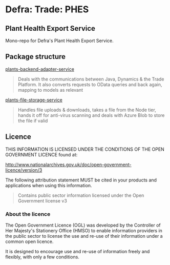 # Defra: Trade: PHES
## Plant Health Export Service

Mono-repo for Defra's Plant Health Export Service.

## Package structure

[plants-backend-adapter-service](plants-backend-adapter-service/)
> Deals with the communications between Java, Dynamics & the Trade Platform. It also converts requests to OData queries and back again, mapping to models as relevant

[plants-file-storage-service](plants-file-storage-service/)
> Handles file uploads & downloads, takes a file from the Node tier, hands it off for anti-virus scanning and deals with Azure Blob to store the file if valid

## Licence

THIS INFORMATION IS LICENSED UNDER THE CONDITIONS OF THE OPEN GOVERNMENT LICENCE found at:

<http://www.nationalarchives.gov.uk/doc/open-government-licence/version/3>

The following attribution statement MUST be cited in your products and applications when using this information.

> Contains public sector information licensed under the Open Government license v3

### About the licence

The Open Government Licence (OGL) was developed by the Controller of Her Majesty's Stationery Office (HMSO) to enable information providers in the public sector to license the use and re-use of their information under a common open licence.

It is designed to encourage use and re-use of information freely and flexibly, with only a few conditions.
